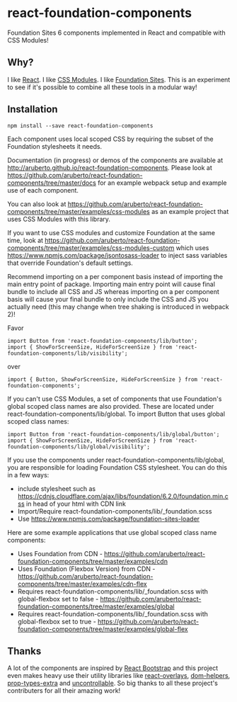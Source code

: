 # react-foundation-components

Foundation Sites 6 components implemented in React and compatible with CSS Modules!

## Why?

I like [React](https://facebook.github.io/react). I like [CSS Modules](https://github.com/css-modules/css-modules). I like [Foundation Sites](http://foundation.zurb.com/sites.html). This is an experiment to see if it's possible to combine all these tools in a modular way!

## Installation

```
npm install --save react-foundation-components
```

Each component uses local scoped CSS by requiring the subset of the Foundation stylesheets it needs.

Documentation (in progress) or demos of the components are available at http://aruberto.github.io/react-foundation-components. Please look at https://github.com/aruberto/react-foundation-components/tree/master/docs for an example webpack setup and example use of each component.

You can also look at https://github.com/aruberto/react-foundation-components/tree/master/examples/css-modules as an example project that uses CSS Modules with this library.

If you want to use CSS modules and customize Foundation at the same time, look at https://github.com/aruberto/react-foundation-components/tree/master/examples/css-modules-custom which uses https://www.npmjs.com/package/jsontosass-loader to inject sass variables that override Foundation's default settings.

Recommend importing on a per component basis instead of importing the main entry point of package. Importing main entry point will cause final bundle to include all CSS and JS whereas importing on a per component basis will cause your final bundle to only include the CSS and JS you actually need (this may change when tree shaking is introduced in webpack 2)!

Favor

```
import Button from 'react-foundation-components/lib/button';
import { ShowForScreenSize, HideForScreenSize } from 'react-foundation-components/lib/visibility';
```

over

```
import { Button, ShowForScreenSize, HideForScreenSize } from 'react-foundation-components';
```

If you can't use CSS Modules, a set of components that use Foundation's global scoped class names are also provided. These are located under react-foundation-components/lib/global. To import Button that uses global scoped class names:

```
import Button from 'react-foundation-components/lib/global/button';
import { ShowForScreenSize, HideForScreenSize } from 'react-foundation-components/lib/global/visibility';
```

If you use the components under react-foundation-components/lib/global, you are responsible for loading Foundation CSS stylesheet. You can do this in a few ways:
 * include stylesheet such as https://cdnjs.cloudflare.com/ajax/libs/foundation/6.2.0/foundation.min.css in head of your html with CDN link
 * Import/Require react-foundation-components/lib/\_foundation.scss
 * Use https://www.npmjs.com/package/foundation-sites-loader

Here are some example applications that use global scoped class name components:
 * Uses Foundation from CDN - https://github.com/aruberto/react-foundation-components/tree/master/examples/cdn
 * Uses Foundation (Flexbox Version) from CDN - https://github.com/aruberto/react-foundation-components/tree/master/examples/cdn-flex
 * Requires react-foundation-components/lib/\_foundation.scss with global-flexbox set to false - https://github.com/aruberto/react-foundation-components/tree/master/examples/global
 * Requires react-foundation-components/lib/\_foundation.scss with global-flexbox set to true - https://github.com/aruberto/react-foundation-components/tree/master/examples/global-flex

## Thanks

A lot of the components are inspired by [React Bootstrap](https://github.com/react-bootstrap/react-bootstrap) and this project even makes heavy use their utility libraries like [react-overlays](https://github.com/react-bootstrap/react-overlays), [dom-helpers](https://github.com/react-bootstrap/dom-helpers), [prop-types-extra](https://github.com/react-bootstrap/prop-types-extra) and [uncontrollable](https://github.com/jquense/uncontrollable). So big thanks to all these project's contributers for all their amazing work!

